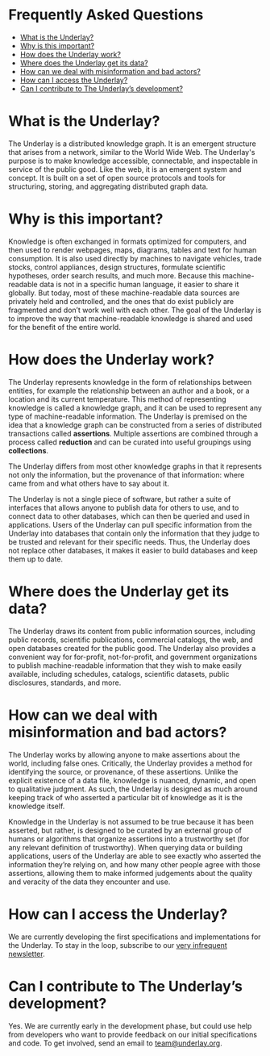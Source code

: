 # Frequently Asked Questions

- [What is the Underlay?](#what-is-the-underlay)
- [Why is this important?](#why-is-this-important)
- [How does the Underlay work?](#how-does-the-underlay-work)
- [Where does the Underlay get its data?](#where-does-the-underlay-get-its-data)
- [How can we deal with misinformation and bad actors?](#how-can-we-deal-with-misinformation-and-bad-actors)
- [How can I access the Underlay?](#how-can-i-access-the-underlay)
- [Can I contribute to The Underlay’s development?](#can-i-contribute-to-the-underlays-development)

# What is the Underlay?

The Underlay is a distributed knowledge graph. It is an emergent structure that arises from a network, similar to the World Wide Web. The Underlay's purpose is to make knowledge accessible, connectable, and inspectable in service of the public good. Like the web, it is an emergent system and concept. It is built on a set of open source protocols and tools for structuring, storing, and aggregating distributed graph data.

# Why is this important?

Knowledge is often exchanged in formats optimized for computers, and then used to render webpages, maps, diagrams, tables and text for human consumption. It is also used directly by machines to navigate vehicles, trade stocks, control appliances, design structures, formulate scientific hypotheses, order search results, and much more. Because this machine-readable data is not in a specific human language, it easier to share it globally. But today, most of these machine-readable data sources are privately held and controlled, and the ones that do exist publicly are fragmented and don’t work well with each other. The goal of the Underlay is to improve the way that machine-readable knowledge is shared and used for the benefit of the entire world.

# How does the Underlay work?

The Underlay represents knowledge in the form of relationships between entities, for example the relationship between an author and a book, or a location and its current temperature. This method of representing knowledge is called a knowledge graph, and it can be used to represent any type of machine-readable information. The Underlay is premised on the idea that a knowledge graph can be constructed from a series of distributed transactions called **assertions**. Multiple assertions are combined through a process called **reduction** and can be curated into useful groupings using **collections**.

The Underlay differs from most other knowledge graphs in that it represents not only the information, but the provenance of that information: where came from and what others have to say about it.

The Underlay is not a single piece of software, but rather a suite of interfaces that allows anyone to publish data for others to use, and to connect data to other databases, which can then be queried and used in applications. Users of the Underlay can pull specific information from the Underlay into databases that contain only the information that they judge to be trusted and relevant for their specific needs. Thus, the Underlay does not replace other databases, it makes it easier to build databases and keep them up to date.

# Where does the Underlay get its data?

The Underlay draws its content from public information sources, including public records, scientific publications, commercial catalogs, the web, and open databases created for the public good. The Underlay also provides a convenient way for for-profit, not-for-profit, and government organizations to publish machine-readable information that they wish to make easily available, including schedules, catalogs, scientific datasets, public disclosures, standards, and more.

# How can we deal with misinformation and bad actors?

The Underlay works by allowing anyone to make assertions about the world, including false ones. Critically, the Underlay provides a method for identifying the source, or provenance, of these assertions. Unlike the explicit existence of a data file, knowledge is nuanced, dynamic, and open to qualitative judgment. As such, the Underlay is designed as much around keeping track of who asserted a particular bit of knowledge as it is the knowledge itself.

Knowledge in the Underlay is not assumed to be true because it has been asserted, but rather, is designed to be curated by an external group of humans or algorithms that organize assertions into a trustworthy set (for any relevant definition of trustworthy). When querying data or building applications, users of the Underlay are able to see exactly who asserted the information they’re relying on, and how many other people agree with those assertions, allowing them to make informed judgements about the quality and veracity of the data they encounter and use.

# How can I access the Underlay?

We are currently developing the first specifications and implementations for the Underlay. To stay in the loop, subscribe to our [very infrequent newsletter](https://eepurl.com/gJL39b).

# Can I contribute to The Underlay’s development?

Yes. We are currently early in the development phase, but could use help from developers who want to provide feedback on our initial specifications and code. To get involved, send an email to [team@underlay.org](mailto:team@underlay.org).
